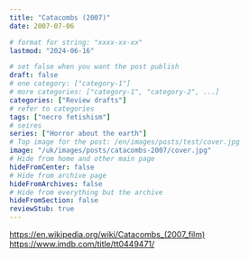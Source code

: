 ```yaml
---
title: "Catacombs (2007)"
date: 2007-07-06

# format for string: "xxxx-xx-xx"
lastmod: "2024-06-16"

# set false when you want the post publish
draft: false
# one category: ["category-1"]
# more categories: ["category-1", "category-2", ...]
categories: ["Review drafts"]
# refer to categories
tags: ["necro fetishism"]
# seires
series: ["Horror about the earth"]
# Top image for the post: /en/images/posts/test/cover.jpg
image: "/uk/images/posts/catacombs-2007/cover.jpg"
# Hide from home and other main page
hideFromCenter: false
# Hide from archive page
hideFromArchives: false
# Hide from everything but the archive
hideFromSection: false
reviewStub: true
---
```

https://en.wikipedia.org/wiki/Catacombs_(2007_film)
https://www.imdb.com/title/tt0449471/
<!--more-->